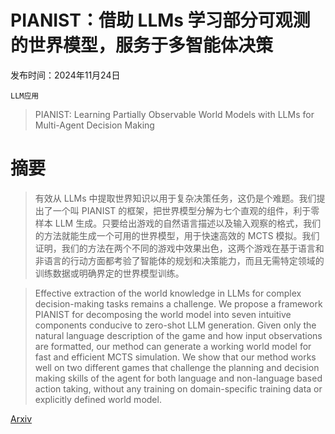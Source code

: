 # PIANIST：借助 LLMs 学习部分可观测的世界模型，服务于多智能体决策

发布时间：2024年11月24日

`LLM应用`

> PIANIST: Learning Partially Observable World Models with LLMs for Multi-Agent Decision Making

# 摘要

> 有效从 LLMs 中提取世界知识以用于复杂决策任务，这仍是个难题。我们提出了一个叫 PIANIST 的框架，把世界模型分解为七个直观的组件，利于零样本 LLM 生成。只要给出游戏的自然语言描述以及输入观察的格式，我们的方法就能生成一个可用的世界模型，用于快速高效的 MCTS 模拟。我们证明，我们的方法在两个不同的游戏中效果出色，这两个游戏在基于语言和非语言的行动方面都考验了智能体的规划和决策能力，而且无需特定领域的训练数据或明确界定的世界模型训练。

> Effective extraction of the world knowledge in LLMs for complex decision-making tasks remains a challenge. We propose a framework PIANIST for decomposing the world model into seven intuitive components conducive to zero-shot LLM generation. Given only the natural language description of the game and how input observations are formatted, our method can generate a working world model for fast and efficient MCTS simulation. We show that our method works well on two different games that challenge the planning and decision making skills of the agent for both language and non-language based action taking, without any training on domain-specific training data or explicitly defined world model.

[Arxiv](https://arxiv.org/abs/2411.15998)